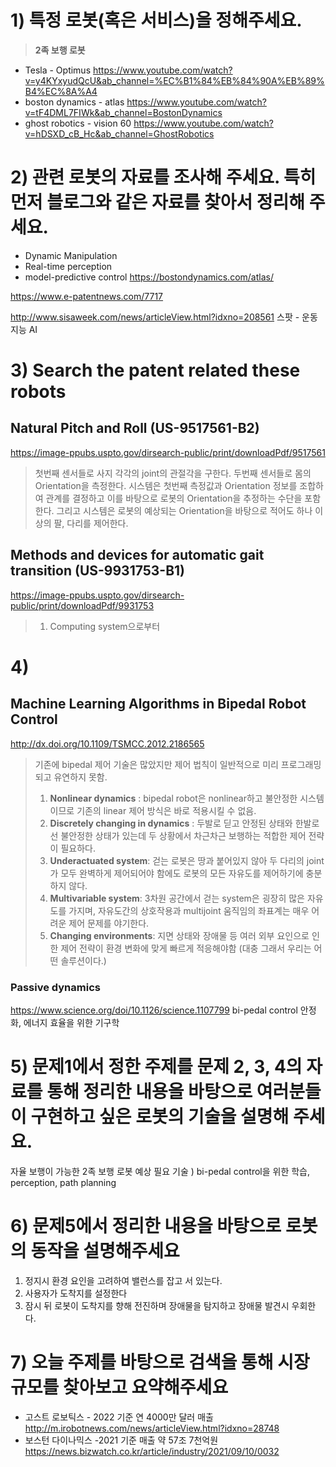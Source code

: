 # 1) 특정 로봇(혹은 서비스)을 정해주세요.
> __2족 보행 로봇__

- Tesla - Optimus
https://www.youtube.com/watch?v=y4KYxyudQcU&ab_channel=%EC%B1%84%EB%84%90A%EB%89%B4%EC%8A%A4
- boston dynamics - atlas
https://www.youtube.com/watch?v=tF4DML7FIWk&ab_channel=BostonDynamics
- ghost robotics - vision 60
https://www.youtube.com/watch?v=hDSXD_cB_Hc&ab_channel=GhostRobotics

# 2) 관련 로봇의 자료를 조사해 주세요. 특히 먼저 블로그와 같은 자료를 찾아서 정리해 주세요.

- Dynamic Manipulation
- Real-time perception
- model-predictive control
https://bostondynamics.com/atlas/

https://www.e-patentnews.com/7717

http://www.sisaweek.com/news/articleView.html?idxno=208561
스팟 - 운동지능 AI

# 3) Search the patent related these robots

## Natural Pitch and Roll (US-9517561-B2)
https://image-ppubs.uspto.gov/dirsearch-public/print/downloadPdf/9517561
> 첫번째 센서들로 사지 각각의 joint의 관절각을 구한다. 두번째 센서들로 몸의 Orientation을 측정한다. 
	시스템은 첫번째 측정값과 Orientation 정보를 조합하여 관계를 결정하고 이를 바탕으로 로봇의 Orientation을 추정하는 수단을 포함한다. 그리고 시스템은 로봇의 예상되는 Orientation을 바탕으로 적어도 하나 이상의 팔, 다리를 제어한다.
## Methods and devices for automatic gait transition (US-9931753-B1)
https://image-ppubs.uspto.gov/dirsearch-public/print/downloadPdf/9931753
> 1. Computing system으로부터 

# 4) 
## Machine Learning Algorithms in Bipedal Robot Control
http://dx.doi.org/10.1109/TSMCC.2012.2186565
> 기존에 bipedal 제어 기술은 많았지만 제어 법칙이 일반적으로 미리 프로그래밍되고 유연하지 못함.
> 1. __Nonlinear dynamics__ : bipedal robot은 nonlinear하고 불안정한 시스템이므로 기존의 linear 제어 방식은 바로 적용시킬 수 없음.
> 2. __Discretely changing in dynamics__ : 두발로 딛고 안정된 상태와 한발로 선 불안정한 상태가 있는데 두 상황에서 차근차근 보행하는 적합한 제어 전략이 필요하다.
> 3. __Underactuated system__: 걷는 로봇은 땅과 붙어있지 않아 두 다리의 joint가 모두 완벽하게 제어되어야 함에도 로봇의 모든 자유도를 제어하기에 충분하지 않다.
> 4. __Multivariable system__: 3차원 공간에서 걷는 system은 굉장히 많은 자유도를 가지며, 자유도간의 상호작용과 multijoint 움직임의 좌표계는 매우 어려운 제어 문제를 야기한다.
> 5. __Changing environments__: 지면 상태와 장애물 등 여러 외부 요인으로 인한 제어 전략이 환경 변화에 맞게 빠르게 적응해야함
	(대충 그래서 우리는 어떤 솔루션이다.)
### Passive dynamics
https://www.science.org/doi/10.1126/science.1107799
bi-pedal control 안정화, 에너지 효율을 위한 기구학

# 5) 문제1에서 정한 주제를 문제 2, 3, 4의 자료를 통해 정리한 내용을 바탕으로 여러분들이 구현하고 싶은 로봇의 기술을 설명해 주세요.

자율 보행이 가능한 2족 보행 로봇
예상 필요 기술 ) bi-pedal control을 위한 학습, perception, path planning

# 6) 문제5에서 정리한 내용을 바탕으로 로봇의 동작을 설명해주세요

1. 정지시 환경 요인을 고려하여 밸런스를 잡고 서 있는다.
2. 사용자가 도착지를 설정한다
3. 잠시 뒤 로봇이 도착지를 향해 전진하며 장애물을 탐지하고 장애물 발견시 우회한다.

# 7) 오늘 주제를 바탕으로 검색을 통해 시장 규모를 찾아보고 요약해주세요

- 고스트 로보틱스 - 2022 기준 연 4000만 달러 매출
http://m.irobotnews.com/news/articleView.html?idxno=28748
- 보스턴 다이나믹스 -2021 기준 매출 약 57조 7천억원
https://news.bizwatch.co.kr/article/industry/2021/09/10/0032